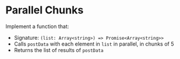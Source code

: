 # Parallel Chunks

Implement a function that:

- Signature: `(list: Array<string>) => Promise<Array<string>>`
- Calls `postData` with each element in `list` in parallel, in chunks of 5
- Returns the list of results of `postData`
